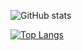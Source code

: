 <!--
**ailr16/ailr16** is a ✨ _special_ ✨ repository because its `README.md` (this file) appears on your GitHub profile.

Here are some ideas to get you started:

- 🔭 I’m currently working on ...
- 🌱 I’m currently learning ...
- 👯 I’m looking to collaborate on ...
- 🤔 I’m looking for help with ...
- 💬 Ask me about ...
- 📫 How to reach me: ...
- 😄 Pronouns: ...
- ⚡ Fun fact: ...
-->

![GitHub stats](https://github-readme-stats.vercel.app/api?username=ailr16&show_icons=true&layout=compact&theme=darcula)

[![Top Langs](https://github-readme-stats.vercel.app/api/top-langs/?username=ailr16&layout=compact&theme=darcula)](https://github.com/anuraghazra/github-readme-stats)
